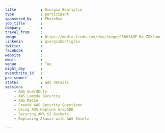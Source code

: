 ```yaml
---
title           : Giorgio Bonfiglio
type            : participant
sponsored_by    : PhotoBox
job_title       :
company         :
travel_from     :
image           : https://media.licdn.com/dms/image/C5603AQE_Bx_ZGXJunw/profile-displayphoto-shrink_800_800/0?e=1532563200&v=beta&t=8PJyrd6EQQAW7_ue68qms8NWy4jKXqjhd5CqOWFcytA
linkedin        : giorgiobonfiglio
twitter         :
facebook        :
website         :
email           :
venue           : Tue
night_day       :
eventbrite_id   :
pre-summit      :
status          : add details
sessions        :
    - AWS GuardDuty
    - AWS Lambda Security
    - AWS Macie
    - Create AWS Security Questions
    - Using AWS Neptune GraphDB
    - Securing AWS S3 Buckets
    - Replacing Akamai with AWS Shield

---
```


<!-- put more details about participant here -->
